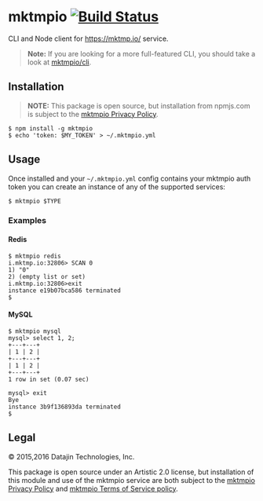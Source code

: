 # mktmpio [![Build Status](https://travis-ci.org/mktmpio/node-mktmpio.svg?branch=master)](https://travis-ci.org/mktmpio/node-mktmpio)

CLI and Node client for https://mktmp.io/ service.

> **Note:** If you are looking for a more full-featured CLI, you should take a
> look at [mktmpio/cli](https://github.com/mktmpio/cli).

## Installation

> **NOTE:** This package is open source, but installation from npmjs.com is
> subject to the [mktmpio Privacy Policy](https://mktmp.io/privacy-policy).

    $ npm install -g mktmpio
    $ echo 'token: $MY_TOKEN' > ~/.mktmpio.yml

## Usage

Once installed and your `~/.mktmpio.yml` config contains your mktmpio auth
token you can create an instance of any of the supported services:

    $ mktmpio $TYPE

### Examples

#### Redis

```
$ mktmpio redis
i.mktmp.io:32806> SCAN 0
1) "0"
2) (empty list or set)
i.mktmp.io:32806>exit
instance e19b07bca586 terminated
$
```

#### MySQL

```
$ mktmpio mysql
mysql> select 1, 2;
+---+---+
| 1 | 2 |
+---+---+
| 1 | 2 |
+---+---+
1 row in set (0.07 sec)

mysql> exit
Bye
instance 3b9f136893da terminated
$
```

## Legal

&copy; 2015,2016 Datajin Technologies, Inc.

This package is open source under an Artistic 2.0 license, but installation
of this module and use of the mktmpio service are both subject to the
[mktmpio Privacy Policy](https://mktmp.io/privacy-policy) and
[mktmpio Terms of Service policy](https://mktmp.io/terms-of-service).

